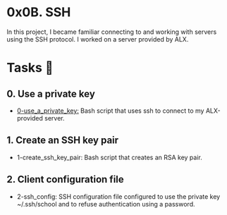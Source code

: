 # 0x0B. SSH
In this project, I became familiar connecting to and working with servers using the SSH protocol. I worked on a server provided by ALX.

# Tasks 📃
## 0. Use a private key
* [0-use_a_private_key:](https://github.com/AYOUBBAKHAT/alx-system_engineering-devops/blob/366850291113b8baa64f568d24cfcacb6e6a8cfa/0x0B-ssh/0-use_a_private_key) Bash script that uses ssh to connect to my ALX-provided server.
  
## 1. Create an SSH key pair
* 1-create_ssh_key_pair: Bash script that creates an RSA key pair.
  
## 2. Client configuration file
* 2-ssh_config: SSH configuration file configured to use the private key ~/.ssh/school and to refuse authentication using a password.
